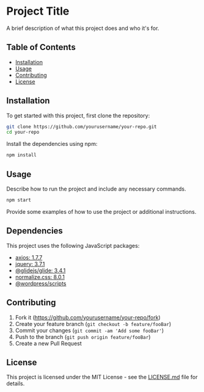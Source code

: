 # Project Title

A brief description of what this project does and who it's for.

## Table of Contents

- [Installation](#installation)
- [Usage](#usage)
- [Contributing](#contributing)
- [License](#license)

## Installation

To get started with this project, first clone the repository:

```sh
git clone https://github.com/yourusername/your-repo.git
cd your-repo
```

Install the dependencies using npm:

```sh
npm install
```

## Usage

Describe how to run the project and include any necessary commands.

```sh
npm start
```

Provide some examples of how to use the project or additional instructions.

## Dependencies

This project uses the following JavaScript packages:

- [axios: 1.7.7](https://www.npmjs.com/package/axios)
- [jquery: 3.7.1](https://www.npmjs.com/package/jquery)
- [@glidejs/glide: 3.4.1](https://www.npmjs.com/package/@glidejs/glide)
- [normalize.css: 8.0.1](https://www.npmjs.com/package/normalize.css)
- [@wordpress/scripts](https://www.npmjs.com/package/@wordpress/scripts)

## Contributing

1. Fork it (<https://github.com/yourusername/your-repo/fork>)
2. Create your feature branch (`git checkout -b feature/fooBar`)
3. Commit your changes (`git commit -am 'Add some fooBar'`)
4. Push to the branch (`git push origin feature/fooBar`)
5. Create a new Pull Request

## License

This project is licensed under the MIT License - see the [LICENSE.md](LICENSE.md) file for details.